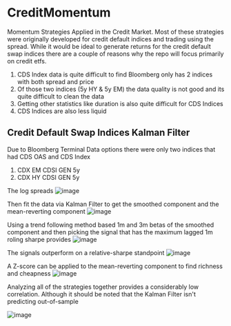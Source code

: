 # CreditMomentum
Momentum Strategies Applied in the Credit Market. Most of these strategies were originally developed for credit default indices and trading using the spread. While it would be ideal to generate returns for the credit default swap indices there are a couple of reasons why the repo will focus primarily on credit etfs. 
1. CDS Index data is quite difficult to find Bloomberg only has 2 indices with both spread and price 
2. Of those two indices (5y HY & 5y EM) the data quality is not good and its quite difficult to clean the data
3. Getting other statistics like duration is also quite difficult for CDS Indices
4. CDS Indices are also less liquid

## Credit Default Swap Indices Kalman Filter
Due to Bloomberg Terminal Data options there were only two indices that had CDS OAS and CDS Index
1. CDX EM CDSI GEN 5y
2. CDX HY CDSI GEN 5y

The log spreads 
![image](https://github.com/user-attachments/assets/3313f801-0f83-4f9f-9e92-4c1cfa1f2aa2)

Then fit the data via Kalman Filter to get the smoothed component and the mean-reverting component
![image](https://github.com/user-attachments/assets/56769348-e533-4c25-b72e-226bb051d2e7)

Using a trend following method based 1m and 3m betas of the smoothed component and then picking the signal that has the maximum lagged 1m roling sharpe provides
![image](https://github.com/user-attachments/assets/3a323077-c60f-43fe-ae39-dc42020bde9b)

The signals outperform on a relative-sharpe standpoint
![image](https://github.com/user-attachments/assets/9781fc36-9578-48b4-9a02-712558226356)

A Z-score can be applied to the mean-reverting component to find richness and cheapness
![image](https://github.com/user-attachments/assets/7a8cb5c5-6acd-4f5c-9a44-ea11969c6f94)

Analyzing all of the strategies together provides a considerably low correlation. Although it should be noted that the Kalman Filter isn't predicting out-of-sample

![image](https://github.com/user-attachments/assets/5a1b5dc7-5ed5-4604-8d59-c8d3d4187903)
